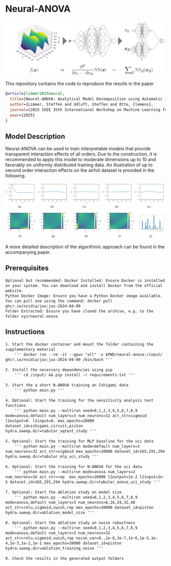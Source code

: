 # Neural-ANOVA

![Neural_ANOVA.png](docs/Neural_ANOVA.png)

This repository contains the code to reproduce the results in the paper

```bibtex
@article{limmer2025neural,
  title={Neural-ANOVA: Analytical Model Decomposition using Automatic Integration},
  author={Limmer, Steffen and Udluft, Steffen and Otte, Clemens},
  journal={2025 IEEE 35th International Workshop on Machine Learning for Signal Processing (MLSP)},
  year={2025}
}
```

## Model Description

Neural-ANOVA can be used to train interpretable models that provide transparent interaction effects of all orders. Due to the construction, it is recommended to apply this model to moderate dimensions up to 10 and favorably on uniformly distributed training data. An illustration of up to second order interaction effects on the airfoil dataset is provided in the following.

![Neural_ANOVA_airfoil.png](docs/Neural_ANOVA_airfoil.png)

A more detailed description of the algorithmic approach can be found in the accompanying paper.

## Prerequisites

    Optional but recommended: Docker Installed: Ensure Docker is installed on your system. You can download and install Docker from the official website.
    Python Docker Image: Ensure you have a Python Docker image available. You can pull one using the command: docker pull ghcr.io/nvidia/jax:jax-2024-04-09
	Folder Extracted: Ensure you have cloned the archive, e.g. to the folder xyz/neural-anova
	
## Instructions

	1. Start the docker container and mount the folder containing the supplementary material
		''' docker run --rm -it --gpus "all" -v $PWD/neural-anova:/input/ ghcr.io/nvidia/jax:jax-2024-04-09 /bin/bash '''
		
	2. Install the necessary dependencies using pip
		''' cd /input/ && pip install -r requirements.txt '''
		
	3. Start the a short N-ANOVA training an Ishigami data
		''' python main.py '''
	
	4. Optional: Start the training for the sensitivity analysis test functions
		''' python main.py --multirun seed=0,1,2,3,4,5,6,7,8,9 mode=anova,default num_layers=3 num_neurons=32 act_str=sigmoid l2output=0. l2input=0. max_epochs=20000 dataset_id=ishigami,circuit,piston hydra.sweep.dir=tabular_uqtest_study '''

	5. Optional: Start the training for MLP baseline for the uci data
		''' python main.py --multirun mode=default num_layers=3 num_neurons=32 act_str=sigmoid max_epochs=20000 dataset_id=165,291,294 hydra.sweep.dir=tabular_mlp_uci_study '''
		
	6. Optional: Start the training for N-ANOVA for the uci data
		''' python main.py --multirun mode=anova num_layers=2 num_neurons=16 act_str=rep  max_epochs=20000 l2output=1e-2 l2input=1e-5 dataset_id=165,291,294 hydra.sweep.dir=tabular_anova_uci_study '''
		
	7. Optional: Start the ablation study on model size
		''' python main.py --multirun seed=0,1,2,3,4,5,6,7,8,9 mode=anova,default num_layers=3 num_neurons=8,16,24,32,48 act_str=relu,sigmoid,swish,rep max_epochs=20000 dataset_id=piston hydra.sweep.dir=ablation_model_size '''
		
	8. Optional: Start the ablation study on noise robustness
		''' python main.py --multirun seed=0,1,2,3,4,5,6,7,8,9 mode=anova,default num_layers=3 num_neurons=32 act_str=relu,sigmoid,swish,rep noise_var=0.,1e-8,1e-7,1e-6,1e-5,1e-4,1e-3,1e-2,1e-1 max_epochs=20000 dataset_id=piston hydra.sweep.dir=ablation_training_noise '''

	9. Check the results in the generated output folders
